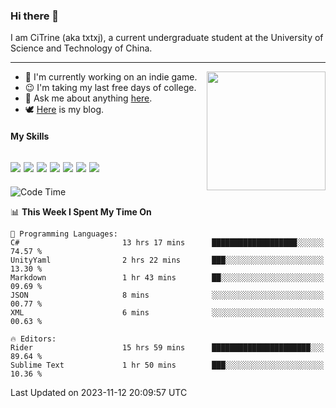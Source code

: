 ### Hi there 👋

I am CiTrine (aka txtxj), a current undergraduate student at the University of Science and Technology of China.

---

<img align="right" height="190" src="http://github-profile-summary-cards.vercel.app/api/cards/stats?username=txtxj&theme=vue">

- 🌱 I'm currently working on an indie game.
- 😉 I'm taking my last free days of college.
- 💬 Ask me about anything [here](https://github.com/txtxj/txtxj/issues).
- 🕊️ [Here](https://txtxj.top) is my blog.

#### My Skills

![](https://img.shields.io/badge/Unity-000000?logo=unity&logoColor=fff)
![](https://img.shields.io/badge/C%23-239120?logo=csharp&logoColor=fff)
![](https://img.shields.io/badge/Python-3e74a2?logo=python&logoColor=fff)
![](https://img.shields.io/badge/C++-65318e?logo=cplusplus&logoColor=fff)
![](https://img.shields.io/badge/C-5654a2?logo=c&logoColor=fff)
![](https://img.shields.io/badge/Blender-f5792a?logo=blender&logoColor=fff)
![](https://img.shields.io/badge/MS%20SQL-cc2927?logo=microsoftsqlserver&logoColor=fff)
---

<!--START_SECTION:waka-->
![Code Time](http://img.shields.io/badge/Code%20Time-1%2C463%20hrs%205%20mins-blue)

📊 **This Week I Spent My Time On** 

```text
💬 Programming Languages: 
C#                       13 hrs 17 mins      ███████████████████░░░░░░   74.57 % 
UnityYaml                2 hrs 22 mins       ███░░░░░░░░░░░░░░░░░░░░░░   13.30 % 
Markdown                 1 hr 43 mins        ██░░░░░░░░░░░░░░░░░░░░░░░   09.69 % 
JSON                     8 mins              ░░░░░░░░░░░░░░░░░░░░░░░░░   00.77 % 
XML                      6 mins              ░░░░░░░░░░░░░░░░░░░░░░░░░   00.63 % 

🔥 Editors: 
Rider                    15 hrs 59 mins      ██████████████████████░░░   89.64 % 
Sublime Text             1 hr 50 mins        ███░░░░░░░░░░░░░░░░░░░░░░   10.36 % 
```


 Last Updated on 2023-11-12 20:09:57 UTC
<!--END_SECTION:waka-->

